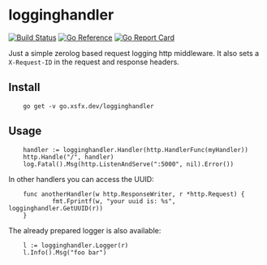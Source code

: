 # logginghandler

[![Build Status](https://ci.xsfx.dev/api/badges/xsteadfastx/logginghandler/status.svg)](https://ci.xsfx.dev/xsteadfastx/logginghandler)
[![Go Reference](https://pkg.go.dev/badge/go.xsfx.dev/logginghandler.svg)](https://pkg.go.dev/go.xsfx.dev/logginghandler)
[![Go Report Card](https://goreportcard.com/badge/go.xsfx.dev/logginghandler)](https://goreportcard.com/report/go.xsfx.dev/logginghandler)

Just a simple zerolog based request logging http middleware. It also sets a `X-Request-ID` in the request and response headers.

## Install

        go get -v go.xsfx.dev/logginghandler

## Usage

        handler := logginghandler.Handler(http.HandlerFunc(myHandler))
        http.Handle("/", handler)
        log.Fatal().Msg(http.ListenAndServe(":5000", nil).Error())

In other handlers you can access the UUID:

        func anotherHandler(w http.ResponseWriter, r *http.Request) {
                fmt.Fprintf(w, "your uuid is: %s", logginghandler.GetUUID(r))
        }

The already prepared logger is also available:

        l := logginghandler.Logger(r)
        l.Info().Msg("foo bar")
